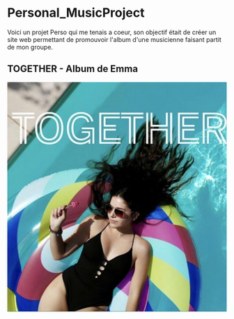 # Personal_MusicProject

Voici un projet Perso qui me tenais a coeur, son objectif était de créer un site web permettant de promouvoir l'album d'une musicienne faisant partit de mon groupe.

## TOGETHER - Album de Emma 

![Texte alternatif](ressources/web/img1.jfif)

